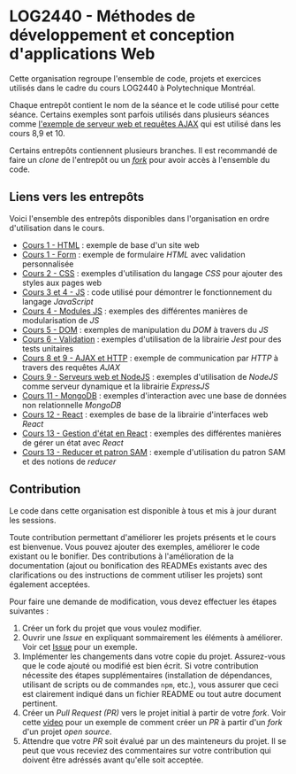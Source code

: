 # LOG2440 - Méthodes de développement et conception d'applications Web

Cette organisation regroupe l'ensemble de code, projets et exercices utilisés dans le cadre du cours LOG2440 à Polytechnique Montréal.

Chaque entrepôt contient le nom de la séance et le code utilisé pour cette séance. Certains exemples sont parfois utilisés dans plusieurs séances comme [l'exemple de  serveur web et requêtes AJAX](https://github.com/LOG2440/Cours-8-AJAX) qui est utilisé dans les cours 8,9 et 10.

Certains entrepôts contiennent plusieurs branches. Il est recommandé de faire un _clone_ de l'entrepôt ou un [_fork_](https://docs.github.com/en/get-started/quickstart/fork-a-repo) pour avoir accès à l'ensemble du code.


## Liens vers les entrepôts

Voici l'ensemble des entrepôts disponibles dans l'organisation en  ordre d'utilisation dans le cours.

- [Cours 1 - HTML](https://github.com/LOG2440/Cours-1-HTML) : exemple de base d'un site web
- [Cours 1 - Form](https://github.com/LOG2440/Cours-1-Form) : exemple de formulaire _HTML_ avec validation personnalisée
- [Cours 2 - CSS](https://github.com/LOG2440/Cours-2-CSS) : exemples d'utilisation du langage _CSS_ pour ajouter des styles aux pages web
- [Cours 3 et 4 - JS](https://github.com/LOG2440/Cours-3-JS) : code utilisé pour démontrer le fonctionnement du langage _JavaScript_
- [Cours 4 - Modules JS](https://github.com/LOG2440/Cours-4-Modules) : exemples des différentes manières de modularisation de _JS_
- [Cours 5 - DOM](https://github.com/LOG2440/Cours-5-DOM) : exemples de manipulation du _DOM_ à travers du _JS_
- [Cours 6 - Validation](https://github.com/LOG2440/Cours-6-Validation) : exemples d'utilisation de la librairie _Jest_ pour des tests unitaires
- [Cours 8 et 9 - AJAX et HTTP](https://github.com/LOG2440/Cours-8-AJAX) : exemple de communication par _HTTP_ à travers des requêtes _AJAX_
- [Cours 9 - Serveurs web et NodeJS](https://github.com/LOG2440/Cours-9-NodeJS) : exemples d'utilisation de _NodeJS_ comme serveur dynamique et la librairie _ExpressJS_
- [Cours 11 - MongoDB](https://github.com/LOG2440/Cours-11-MongoDB) : exemples d'interaction avec une base de données non relationnelle _MongoDB_
- [Cours 12 - React](https://github.com/LOG2440/Cours-12-React) : exemples de base de la librairie d'interfaces web _React_
- [Cours 13 - Gestion d'état en React](https://github.com/LOG2440/Cours-13-React-ClassManager) : exemples des différentes manières de gérer un état avec _React_
- [Cours 13 - Reducer et patron SAM](https://github.com/LOG2440/Cours-13-Reducer) : exemple d'utilisation du patron SAM et des notions de _reducer_


## Contribution

Le code dans cette organisation est disponible à tous et mis à jour durant les sessions. 

Toute contribution permettant d'améliorer les projets présents et le cours est bienvenue. Vous pouvez ajouter des exemples, améliorer le code existant ou le bonifier. Des contributions à l'amélioration de la documentation (ajout ou bonification des READMEs existants avec des clarifications ou des instructions de comment utiliser les projets) sont également acceptées.

Pour faire une demande de modification, vous devez effectuer les étapes suivantes :

1. Créer un fork du projet que vous voulez modifier.
2. Ouvrir une _Issue_ en expliquant sommairement les éléments à améliorer. Voir cet [Issue](https://github.com/LOG2440/Cours-8-AJAX/issues/1) pour un exemple.
3. Implémenter les changements dans votre copie du projet. Assurez-vous que le code ajouté ou modifié est bien écrit. Si votre contribution nécessite des étapes supplémentaires (installation de dépendances, utilisant de scripts ou de commandes `npm`, etc.), vous assurer que ceci est clairement indiqué dans un fichier README ou tout autre document pertinent.
4. Créer un _Pull Request (PR)_ vers le projet initial à partir de votre _fork_. Voir cette [video](https://www.youtube.com/watch?v=8A4TsoXJOs8) pour un exemple de comment créer un _PR_ à partir d'un _fork_ d'un projet _open source_.
5. Attendre que votre _PR_ soit évalué par un des mainteneurs du projet. Il se peut que vous receviez des commentaires sur votre contribution qui doivent être adréssés avant qu'elle soit acceptée.

